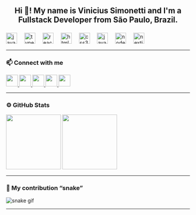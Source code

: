 <h2 align="center">Hi 👋! My name is Vinicius Simonetti and I'm a Fullstack Developer from São Paulo, Brazil.</h2>

###

<div align="left">
  <img src="https://cdn.jsdelivr.net/gh/devicons/devicon/icons/javascript/javascript-original.svg" height="30" alt="javascript logo"  />
  <img width="12" />
  <img src="https://cdn.jsdelivr.net/gh/devicons/devicon/icons/typescript/typescript-original.svg" height="30" alt="typescript logo"  />
  <img width="12" />
  <img src="https://cdn.jsdelivr.net/gh/devicons/devicon/icons/react/react-original.svg" height="30" alt="react logo"  />
  <img width="12" />
  <img src="https://cdn.jsdelivr.net/gh/devicons/devicon/icons/html5/html5-original.svg" height="30" alt="html5 logo"  />
  <img width="12" />
  <img src="https://cdn.jsdelivr.net/gh/devicons/devicon/icons/css3/css3-original.svg" height="30" alt="css3 logo"  />
  <img width="12" />
  <img src="https://cdn.jsdelivr.net/gh/devicons/devicon/icons/java/java-original.svg" height="30" alt="java logo"  />
  <img width="12" />
  <img src="https://cdn.jsdelivr.net/gh/devicons/devicon/icons/nodejs/nodejs-original.svg" height="30" alt="nodejs logo"  />
  <img width="12" />
  <img src="https://cdn.jsdelivr.net/gh/devicons/devicon/icons/nextjs/nextjs-original.svg" height="30" alt="nextjs logo"  />
</div>

---

### 📫 Connect with me
<div align="left">
  <a href="https://www.youtube.com/@SEU_CANAL" target="_blank">
    <img src="https://img.shields.io/static/v1?message=Youtube&logo=youtube&label=&color=FF0000&logoColor=white&style=for-the-badge" height="32" />
  </a>
  <a href="https://www.instagram.com/SEU_USUARIO" target="_blank">
    <img src="https://img.shields.io/static/v1?message=Instagram&logo=instagram&label=&color=E4405F&logoColor=white&style=for-the-badge" height="32" />
  </a>
  <a href="mailto:viniciussimonetti25@gmail.com" target="_blank">
    <img src="https://img.shields.io/static/v1?message=Gmail&logo=gmail&label=&color=D14836&logoColor=white&style=for-the-badge" height="32" />
  </a>
  <a href="https://www.linkedin.com/in/vinicius-simonetti-577611271" target="_blank">
    <img src="https://img.shields.io/static/v1?message=LinkedIn&logo=linkedin&label=&color=0077B5&logoColor=white&style=for-the-badge" height="32" />
  </a>
  <a href="https://www.hackerrank.com/profile/SEU_USUARIO" target="_blank">
    <img src="https://img.shields.io/static/v1?message=HackerRank&logo=hackerrank&label=&color=2EC866&logoColor=white&style=for-the-badge" height="32" />
  </a>
</div>

---

### ⚙️ GitHub Stats
<div align="left">
  <img src="https://github-readme-stats.vercel.app/api?username=ViniciusSimonetti&show_icons=true&theme=dark&hide_title=true" height="150" />
  <img src="https://github-readme-stats.vercel.app/api/top-langs/?username=ViniciusSimonetti&layout=compact&theme=dark" height="150" />
</div>

---

### 🐍 My contribution “snake”
![snake gif](https://raw.githubusercontent.com/ViniciusSimonetti/ViniciusSimonetti/output/snake-dark.svg)

---
